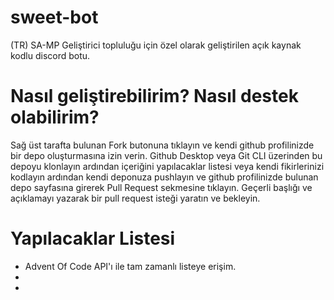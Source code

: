 # sweet-bot
(TR) SA-MP Geliştirici topluluğu için özel olarak geliştirilen açık kaynak kodlu discord botu.

# Nasıl geliştirebilirim? Nasıl destek olabilirim?

Sağ üst tarafta bulunan Fork butonuna tıklayın ve kendi github profilinizde bir depo oluşturmasına izin verin. Github Desktop veya Git CLI üzerinden bu depoyu klonlayın ardından içeriğini yapılacaklar listesi veya kendi fikirlerinizi kodlayın ardından kendi deponuza pushlayın ve github profilinizde bulunan depo sayfasına girerek Pull Request sekmesine tıklayın. Geçerli başlığı ve açıklamayı yazarak bir pull request isteği yaratın ve bekleyin.

# Yapılacaklar Listesi
- Advent Of Code API'ı ile tam zamanlı listeye erişim.
-
-
